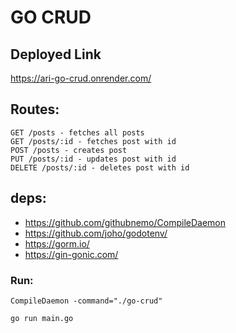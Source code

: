 # GO CRUD

## Deployed Link

https://ari-go-crud.onrender.com/

## Routes:

```
GET /posts - fetches all posts
GET /posts/:id - fetches post with id
POST /posts - creates post
PUT /posts/:id - updates post with id
DELETE /posts/:id - deletes post with id
```

## deps:

- https://github.com/githubnemo/CompileDaemon
- https://github.com/joho/godotenv/
- https://gorm.io/
- https://gin-gonic.com/

### Run:

```
CompileDaemon -command="./go-crud"
```

```
go run main.go
```
